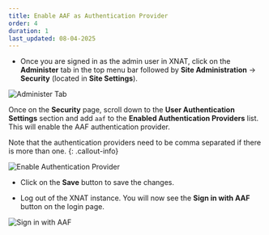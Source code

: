 ```yaml
---
title: Enable AAF as Authentication Provider
order: 4
duration: 1
last_updated: 08-04-2025
---
```


* Once you are signed in as the admin user in XNAT, click on the **Administer** tab in the top menu bar followed by 
  **Site Administration** -> **Security** (located in **Site Settings**).

![Administer Tab](/assets/images/register-an-xnat-oidc-service/administer-tab.png)

Once on the **Security** page, scroll down to the **User Authentication Settings** section and add `aaf` to the 
**Enabled Authentication Providers** list. This will enable the AAF authentication provider.

Note that the authentication providers need to be comma separated if there is more than one.
{: .callout-info}

![Enable Authentication Provider](/assets/images/register-an-xnat-oidc-service/enable-authentication-provider.png)

* Click on the **Save** button to save the changes.

* Log out of the XNAT instance. You will now see the **Sign in with AAF** button on the login page.

![Sign in with AAF](/assets/images/register-an-xnat-oidc-service/sign-in-with-aaf.png)